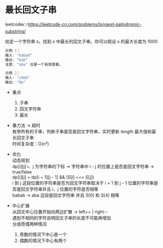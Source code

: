# 最长回文子串  
leetcode👉https://leetcode-cn.com/problems/longest-palindromic-substring/  

给定一个字符串 s，找到 s 中最长的回文子串。你可以假设 s 的最大长度为 1000  
```js
示例 1：
输入: "babad"
输出: "bab"
注意: "aba" 也是一个有效答案。

示例 2：
输入: "cbbd"
输出: "bb"
```

- 重点  
  1. 子串  
  2. 回文字符串  
  3. 最长  

- 暴力法 -> 超时  
  枚举所有的子串，判断子串是否是回文字符串，实时更新 length 最大值和最长回文子串  
  时间复杂度：O(n³)  

- 优化  
  动态规划  
  dp[i][j] i、j 为字符串的下标 -> 字符串中 i - j 的位置上是否是回文字符串 -> true/false  
  dp[i][j] = dp[i + 1][j - 1] && (S[i] === S[j])  
  i 到 j 这段位置的字符串是否为回文字符串取决于 i + 1 到 j - 1 位置的字符串是否是回文字符串并且 i、j 位置的字符是否相等  
  babab -> aba 这段是回文字符串 并且 S[0] 和 S[4] 相等  

- 中心扩展  
  从回文中心位置开始向两边扩散 -> left++ | right--  
  遇到不相同的字符说明回文子串的长度不可能再增加  
  分成奇偶两种情况  
  1. 奇数的情况下中心是一个  
  2. 偶数的情况下中心有两个  